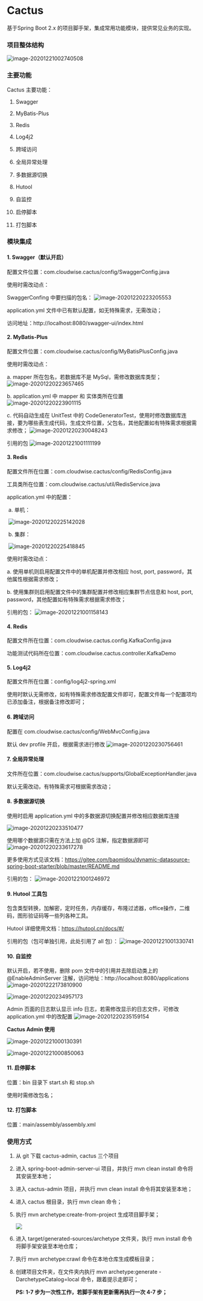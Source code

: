 # Cactus

基于Spring Boot 2.x 的项目脚手架，集成常用功能模块，提供常见业务的实现。

### 项目整体结构
![image-20201221002740508](https://pic-1300537304.cos.ap-nanjing.myqcloud.com/blogimage-20201221002740508.png)


### 主要功能

Cactus 主要功能：

1. Swagger
2. MyBatis-Plus
3. Redis
4. Log4j2
5. 跨域访问
6. 全局异常处理
7. 多数据源切换
8. Hutool
9. 自监控
10. 启停脚本

11. 打包脚本


### 模块集成

#### 1. Swagger（默认开启）

配置文件位置：com.cloudwise.cactus/config/SwaggerConfig.java

使用时需改动点：

SwaggerConfing 中要扫描的包名：
![image-20201220223205553](https://pic-1300537304.cos.ap-nanjing.myqcloud.com/blogimage-20201220223205553.png)

application.yml 文件中已有默认配置，如无特殊需求，无需改动；

访问地址：http://localhost:8080/swagger-ui/index.html

#### 2. MyBatis-Plus

配置文件位置：com.cloudwise.cactus/config/MyBatisPlusConfig.java

使用时需改动点：

a. mapper 所在包名，若数据库不是 MySql，需修改数据库类型；
![image-20201220223657465](https://pic-1300537304.cos.ap-nanjing.myqcloud.com/blogimage-20201220223657465.png)

b. application.yml 中 mapper 和 实体类所在位置
![image-20201220223901115](https://pic-1300537304.cos.ap-nanjing.myqcloud.com/blogimage-20201220223901115.png)

c. 代码自动生成在 UnitTest 中的 CodeGeneratorTest，使用时修改数据库连接，要为哪些表生成代码，生成文件位置，父包名，其他配置如有特殊需求根据需求修改；
![image-20201220230048243](https://pic-1300537304.cos.ap-nanjing.myqcloud.com/blogimage-20201220230048243.png)

引用的包
![image-20201221001111199](https://pic-1300537304.cos.ap-nanjing.myqcloud.com/blogimage-20201221001111199.png)

#### 3. Redis

配置文件所在位置：com.cloudwise.cactus/config/RedisConfig.java

工具类所在位置：com.cloudwise.cactus/util/RedisService.java

application.yml 中的配置：

​	a. 单机：

​		![image-20201220225142028](https://pic-1300537304.cos.ap-nanjing.myqcloud.com/blogimage-20201220225142028.png)

​	b. 集群：

​		![image-20201220225418845](https://pic-1300537304.cos.ap-nanjing.myqcloud.com/blogimage-20201220225418845.png)

使用时需改动点：

a. 使用单机则启用配置文件中的单机配置并修改相应 host, port, password，其他属性根据需求修改；

b. 使用集群则启用配置文件中的集群配置并修改相应集群节点信息和 host, port, password，其他配置如有特殊需求根据需求修改；

引用的包：
![image-20201221001158143](https://pic-1300537304.cos.ap-nanjing.myqcloud.com/blogimage-20201221001158143.png)

#### 4. Redis

配置文件所在位置：com.cloudwise.cactus.config.KafkaConfig.java

功能测试代码所在位置：com.cloudwise.cactus.controller.KafkaDemo

#### 5. Log4j2

配置文件所在位置：config/log4j2-spring.xml

使用时默认无需修改，如有特殊需求修改配置文件即可，配置文件每一个配置项均已添加备注，根据备注修改即可；

#### 6. 跨域访问

配置在 com.cloudwise.cactus/config/WebMvcConfig.java

默认 dev profile 开启，根据需求进行修改
![image-20201220230756461](https://pic-1300537304.cos.ap-nanjing.myqcloud.com/blogimage-20201220230756461.png)

#### 7. 全局异常处理

文件所在位置：com.cloudwise.cactus/supports/GlobalExceptionHandler.java

默认无需改动，有特殊需求可根据需求改动；

#### 8. 多数据源切换

使用时启用 application.yml 中的多数据源切换配置并修改相应数据库连接

![image-20201220233510477](https://pic-1300537304.cos.ap-nanjing.myqcloud.com/blogimage-20201220233510477.png)

使用哪个数据源只需在方法上加 @DS 注解，指定数据源即可
![image-20201220233617278](https://pic-1300537304.cos.ap-nanjing.myqcloud.com/blogimage-20201220233617278.png)

更多使用方式见该文档：https://gitee.com/baomidou/dynamic-datasource-spring-boot-starter/blob/master/README.md

引用的包：
![image-20201221001246972](https://pic-1300537304.cos.ap-nanjing.myqcloud.com/blogimage-20201221001246972.png)

#### 9. Hutool 工具包
包含类型转换，加解密，定时任务，内存缓存，布隆过滤器，office操作，二维码，图形验证码等一些列各种工具。

Hutool 详细使用文档：https://hutool.cn/docs/#/

引用的包（包可单独引用，此处引用了 all 包）：
![image-20201221001330741](https://pic-1300537304.cos.ap-nanjing.myqcloud.com/blogimage-20201221001330741.png)

#### 10. 自监控

默认开启，若不使用，删除 pom 文件中的引用并去除启动类上的 @EnableAdminServer 注解，访问地址：http://localhost:8080/applications
![image-20201222173810900](https://pic-1300537304.cos.ap-nanjing.myqcloud.com/blogimage-20201222173810900.png)

![image-20201220234957173](https://pic-1300537304.cos.ap-nanjing.myqcloud.com/blogimage-20201220234957173.png)
​    

Admin 页面的日志默认显示 info 日志，若需修改显示的日志文件，可修改 application.yml 中的改配置
​![image-20201220235159154](https://pic-1300537304.cos.ap-nanjing.myqcloud.com/blogimage-20201220235159154.png)

**Cactus Admin 使用**

![image-20201221000130391](https://pic-1300537304.cos.ap-nanjing.myqcloud.com/blogimage-20201221000130391.png)

![image-20201221000850063](https://pic-1300537304.cos.ap-nanjing.myqcloud.com/blogimage-20201221000850063.png)

#### 11. 启停脚本

位置：bin 目录下 start.sh 和 stop.sh

使用时需修改包名；

#### 12. 打包脚本

位置：main/assembly/assembly.xml

### 使用方式

1. 从 git 下载 cactus-admin, cactus 三个项目

2. 进入 spring-boot-admin-server-ui 项目，并执行 mvn clean install 命令将其安装至本地；

3. 进入 cactus-admin 项目，并执行 mvn clean install 命令将其安装至本地；

4. 进入 cactus 根目录，执行 mvn clean 命令；

5. 执行 mvn archetype:create-from-project 生成项目脚手架；

   ![](https://pic-1300537304.cos.ap-nanjing.myqcloud.com/blog20201130161207.png)

6. 进入 target/generated-sources/archetype 文件夹，执行 mvn install 命令将脚手架安装至本地仓库；

7. 执行 mvn archetype:crawl 命令在本地仓库生成模板目录；

8. 创建项目文件夹，在文件夹内执行 mvn archetype:generate -DarchetypeCatalog=local 命令，跟着提示走即可；

   **PS: 1-7 步为一次性工作，若脚手架有更新需再执行一次 4-7 步；**

